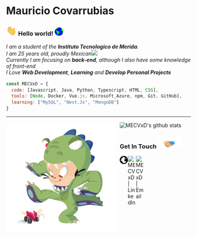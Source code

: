 # Mauricio Covarrubias

### <img src="https://github.com/SatYu26/SatYu26/blob/master/Assets/Hi.gif" width="29px"> Hello world!&nbsp;<img src="https://github.com/SatYu26/SatYu26/blob/master/Assets/Earth.gif" width="24px">

<p>
  <em>
    I am a student of the <b>Instituto Tecnologico de Merida</b>. <br>
    I am 25 years old, proudly Mexican<img src="http://edu.jalisco.gob.mx/probemjal/sites/edu.jalisco.gob.mx.probemjal/files/mexico.svg" width="30px"><br>
    Currently I am focusing on <b>back-end</b>, although I also have some knowledge of front-end<br>
    I Love <b>Web Development</b>, <b>Learning</b> and <b>Develop Personal Projects</b><br>
  </em>  
</p>

<!--
**MECVxD/MECVxD** is a ✨ _special_ ✨ repository because its `README.md` (this file) appears on your GitHub profile.

Here are some ideas to get you started:

- 🔭 I’m currently working on ...
- 🌱 I’m currently learning ...
- 👯 I’m looking to collaborate on ...
- 🤔 I’m looking for help with ...
- 💬 Ask me about ...
- 📫 How to reach me: ...
- 😄 Pronouns: ...
- ⚡ Fun fact: ...
-->

```Javascript
const MECVxD = {
  code: [Javascript, Java, Python, Typescript, HTML, CSS],
  tools: [Node, Docker, Vue.js, Microsoft_Azure, npm, Git, GitHub],
  learning: ["MySQL", "Nest.Js", "MongoDB"]
}
```

---

![MECVxD's github stats](https://github-readme-stats.vercel.app/api?username=MECVxD&count_private=true&show_icons=true&theme=tokyonight&include_all_commits=true)<img src="https://github.com/SatYu26/SatYu26/blob/master/Assets/dinotocat.png" alt="dinoctocat" style="float: left; margin-right: 10px;" width="300px" />

### Get In Touch<img src="https://github.com/SatYu26/SatYu26/blob/master/Assets/Handshake.gif" height="32px">

[<img align="left" alt="MECVxD" width="22px" src="https://raw.githubusercontent.com/iconic/open-iconic/master/svg/globe.svg" />][website]
[<img align="left" alt="MECVxD | LinkedIn" width="22px" src="https://cdn.jsdelivr.net/npm/simple-icons@v3/icons/linkedin.svg" />][linkedin]
[<img align="left" alt="MECVxD | Email" width="22px" src="https://cdn.jsdelivr.net/npm/simple-icons@3.13.0/icons/gmail.svg" />][email]

[website]: https://mecvxd.github.io/
[linkedin]: https://www.linkedin.com/in/mauricio-covarrubias-402a66200/
[email]: mauricioecovarrubias@hotmail.com
